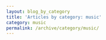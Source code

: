 ```yaml
---
layout: blog_by_category
title: 'Articles by category: music'
category: music
permalink: /archive/category/music/
---
```

